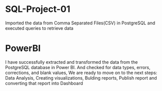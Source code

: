 # SQL-Project-01
Imported the data from Comma Separated Files(CSV) in PostgreSQL and executed queries to retrieve data

# PowerBI
I have successfully extracted and transformed the data from the PostgreSQL database in Power BI.
And checked for data types, errors, corrections, and blank values, 
We are ready to move on to the next steps: Data Analysis, Creating visualizations, Bulding reports, Publish report and converting that report into Dashboard
